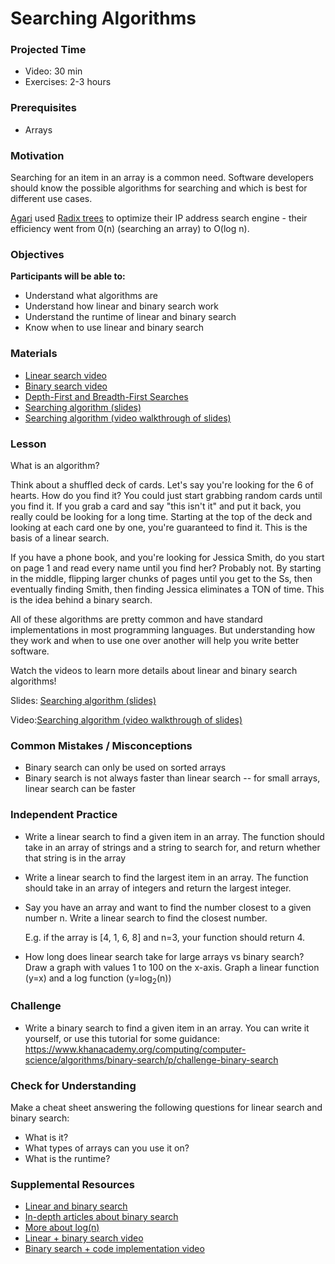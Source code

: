 # Searching Algorithms

### Projected Time

* Video: 30 min
* Exercises: 2-3 hours

### Prerequisites

* Arrays

### Motivation

Searching for an item in an array is a common need. Software developers should know the possible algorithms for searching and which is best for different use cases.

[Agari](https://www.agari.com/) used [Radix trees](https://en.wikipedia.org/wiki/Radix_tree) to optimize their IP address search engine - their efficiency went from 0(n) (searching an array) to O(log n).

### Objectives

**Participants will be able to:**

* Understand what algorithms are
* Understand how linear and binary search work
* Understand the runtime of linear and binary search
* Know when to use linear and binary search

### Materials

* [Linear search video](https://www.youtube.com/watch?v=vZWfKBdSgXI)
* [Binary search video](https://www.youtube.com/watch?v=5xlIPT1FRcA)
* [Depth-First and Breadth-First Searches](https://youtu.be/zaBhtODEL0w)
* [Searching algorithm (slides)](https://docs.google.com/presentation/d/1x8xO_URwZVoB4JxTNN90z0sHSxoYEq0INOH_IIi8SLE/edit#slide=id.p)
* [Searching algorithm (video walkthrough of slides)](https://drive.google.com/open?id=1iHgUlPK2G9Gk3mbdOSObUKOFld_mALrs)

### Lesson

What is an algorithm?

Think about a shuffled deck of cards. Let's say you're looking for the 6 of hearts. How do you find it? You could just start grabbing random cards until you find it. If you grab a card and say "this isn't it" and put it back, you really could be looking for a long time. Starting at the top of the deck and looking at each card one by one, you're guaranteed to find it. This is the basis of a linear search.

If you have a phone book, and you're looking for Jessica Smith, do you start on page 1 and read every name until you find her? Probably not. By starting in the middle, flipping larger chunks of pages until you get to the Ss, then eventually finding Smith, then finding Jessica eliminates a TON of time. This is the idea behind a binary search.

All of these algorithms are pretty common and have standard implementations in most programming languages. But understanding how they work and when to use one over another will help you write better software.

Watch the videos to learn more details about linear and binary search algorithms!

Slides: [Searching algorithm (slides)](https://docs.google.com/presentation/d/1x8xO_URwZVoB4JxTNN90z0sHSxoYEq0INOH_IIi8SLE/edit#slide=id.p)

Video:[Searching algorithm (video walkthrough of slides)](https://drive.google.com/open?id=1iHgUlPK2G9Gk3mbdOSObUKOFld_mALrs)

### Common Mistakes / Misconceptions

* Binary search can only be used on sorted arrays
* Binary search is not always faster than linear search -- for small arrays, linear search can be faster

### Independent Practice

* Write a linear search to find a given item in an array. The function should take in an array of strings and a string to search for, and return whether that string is in the array

* Write a linear search to find the largest item in an array. The function should take in an array of integers and return the largest integer.

* Say you have an array and want to find the number closest to a given number n. Write a linear search to find the closest number.

  E.g. if the array is [4, 1, 6, 8] and n=3, your function should return 4.

* How long does linear search take for large arrays vs binary search? Draw a graph with values 1 to 100 on the x-axis. Graph a linear function (y=x) and a log function (y=log<sub>2</sub>(n))

### Challenge

* Write a binary search to find a given item in an array. You can write it yourself, or use this tutorial for some guidance: https://www.khanacademy.org/computing/computer-science/algorithms/binary-search/p/challenge-binary-search

### Check for Understanding

Make a cheat sheet answering the following questions for linear search and binary search:

* What is it?
* What types of arrays can you use it on?
* What is the runtime?

### Supplemental Resources

* [Linear and binary search](https://medium.com/@connorleech/implement-linear-and-binary-search-algorithms-with-javascript-2149997588f0)
* [In-depth articles about binary search](https://www.khanacademy.org/computing/computer-science/algorithms/binary-search/a/binary-search)
* [More about log(n)](https://hackernoon.com/what-does-the-time-complexity-o-log-n-actually-mean-45f94bb5bfbf)
* [Linear + binary search video](https://www.youtube.com/watch?v=wNVCJj642n4)
* [Binary search + code implementation video](https://www.youtube.com/watch?v=P3YID7liBug)

